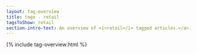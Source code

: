 ```yaml
---
layout: tag-overview
title: tags - retail
tagsToShow: retail
section-intro-text: An overview of <i>retail</i> tagged articles.</a>.
---
```


{% include tag-overview.html %}
